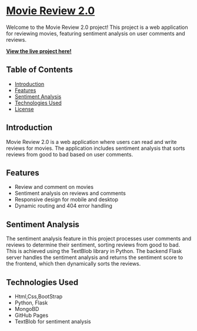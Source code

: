 # [Movie Review 2.0](https://sasuke-uchiha12.github.io/Movie-Review---Sentiment-Analysis/)

Welcome to the Movie Review 2.0 project! This project is a web application for reviewing movies, featuring sentiment analysis on user comments and reviews.

**[View the live project here!](https://sasuke-uchiha12.github.io/Movie-Review---Sentiment-Analysis/)**

## Table of Contents

- [Introduction](#introduction)
- [Features](#features)
- [Sentiment Analysis](#sentiment-analysis)
- [Technologies Used](#technologies-used)
- [License](#license)

## Introduction

Movie Review 2.0 is a web application where users can read and write reviews for movies. The application includes sentiment analysis that sorts reviews from good to bad based on user comments. 

## Features

- Review and comment on movies
- Sentiment analysis on reviews and comments
- Responsive design for mobile and desktop
- Dynamic routing and 404 error handling

## Sentiment Analysis
The sentiment analysis feature in this project processes user comments and reviews to determine their sentiment, sorting reviews from good to bad. This is achieved using the TextBlob library in Python. The backend Flask server handles the sentiment analysis and returns the sentiment score to the frontend, which then dynamically sorts the reviews.

## Technologies Used
- Html,Css,BootStrap
- Python, Flask
- MongoBD
- GitHub Pages
- TextBlob for sentiment analysis

